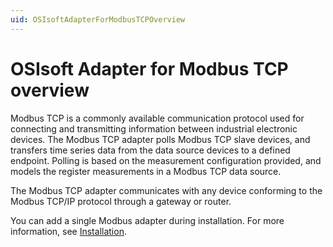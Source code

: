 ```yaml
---
uid: OSIsoftAdapterForModbusTCPOverview
---
```


# OSIsoft Adapter for Modbus TCP overview

Modbus TCP is a commonly available communication protocol used for connecting and transmitting information between industrial electronic devices. The Modbus TCP adapter polls Modbus TCP slave devices, and transfers time series data from the data source devices to a defined endpoint. Polling is based on the measurement configuration provided, and models the register measurements in a Modbus TCP data source.

The Modbus TCP adapter communicates with any device conforming to the Modbus TCP/IP protocol through a gateway or router.

You can add a single Modbus adapter during installation. For more information, see [Installation](xref:Installation).
